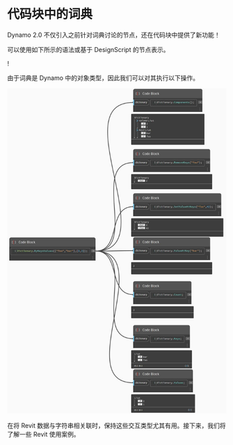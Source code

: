 # 代码块中的词典

Dynamo 2.0 不仅引入之前针对词典讨论的节点，还在代码块中提供了新功能！

可以使用如下所示的语法或基于 DesignScript 的节点表示。

\![](<../images/5-5/1/what is a dictionary - what are the changes (1) (2).jpg>)

由于词典是 Dynamo 中的对象类型，因此我们可以对其执行以下操作。

![](../images/5-5/3/dictionariesincb-actionswithcodeblocks.jpg)

在将 Revit 数据与字符串相关联时，保持这些交互类型尤其有用。接下来，我们将了解一些 Revit 使用案例。
